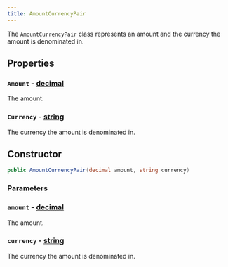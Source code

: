 ```yaml
---
title: AmountCurrencyPair
---
```


The `AmountCurrencyPair` class represents an amount and the currency the amount is denominated in.

## Properties

### `Amount` - [decimal](https://learn.microsoft.com/en-us/dotnet/api/system.decimal)

The amount.

### `Currency` - [string](https://learn.microsoft.com/en-us/dotnet/csharp/language-reference/builtin-types/reference-types#the-string-type)

The currency the amount is denominated in.

## Constructor

```csharp
public AmountCurrencyPair(decimal amount, string currency)
```

### Parameters

### `amount` - [decimal](https://learn.microsoft.com/en-us/dotnet/api/system.decimal)

The amount.

### `currency` - [string](https://learn.microsoft.com/en-us/dotnet/csharp/language-reference/builtin-types/reference-types#the-string-type)

The currency the amount is denominated in.
